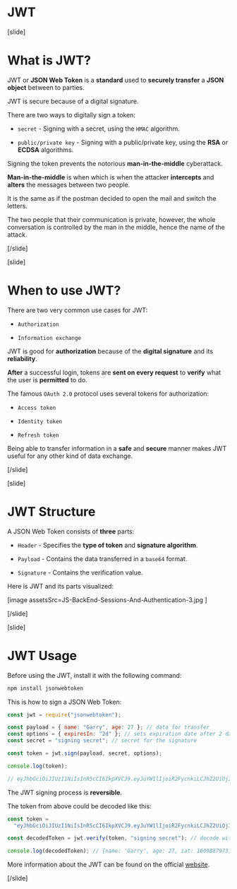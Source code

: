# JWT

[slide]

# What is JWT?

JWT or **JSON Web Token** is a **standard** used to **securely transfer** a **JSON object** between to parties.

JWT is secure because of a digital signature.

There are two ways to digitally sign a token:

- `secret` - Signing with a secret, using the `HMAC` algorithm.

- `public/private key` - Signing with a public/private key, using the **RSA** or **ECDSA** algorithms.

Signing the token prevents the notorious **man-in-the-middle** cyberattack.

**Man-in-the-middle** is when which is when the attacker **intercepts** and **alters** the messages between two people.

It is the same as if the postman decided to open the mail and switch the letters.

The two people that their communication is private, however, the whole conversation is controlled by the man in the middle, hence the name of the attack.

[/slide]

[slide]

# When to use JWT?

There are two very common use cases for JWT:

- `Authorization`

- `Information exchange`

JWT is good for **authorization** because of the **digital signature** and its **reliability**.

**After** a successful login, tokens are **sent on every request** to **verify** what the user is **permitted** to do.

The famous `OAuth 2.0` protocol uses several tokens for authorization:

- `Access token`

- `Identity token`

- `Refresh token`

Being able to transfer information in a **safe** and **secure** manner makes JWT useful for any other kind of data exchange.

[/slide]

[slide]

# JWT Structure

A JSON Web Token consists of **three** parts:

- `Header` - Specifies the **type of token** and **signature algorithm**.

- `Payload` - Contains the data transferred in a `base64` format.

- `Signature` - Contains the verification value.

Here is JWT and its parts visualized:

[image assetsSrc=JS-BackEnd-Sessions-And-Authentication-3.jpg ]

[/slide]

[slide]

# JWT Usage

Before using the JWT, install it with the following command:

```js
npm install jsonwebtoken
```

This is how to sign a JSON Web Token:

```js
const jwt = require("jsonwebtoken");

const payload = { name: "Garry", age: 27 }; // data for transfer
const options = { expiresIn: "2d" }; // sets expiration date after 2 days
const secret = "signing secret"; // secret for the signature

const token = jwt.sign(payload, secret, options);

console.log(token);

// eyJhbGciOiJIUzI1NiIsInR5cCI6IkpXVCJ9.eyJuYW1lIjoiR2FycnkiLCJhZ2UiOjI3LCJpYXQiOjE2MDk4ODc5NzMsImV4cCI6MTYxMDA2MDc3M30.AIuFu04O39uokaGwfxy7iWzjr9vnsI00gqxXJ-peT8Y
```

The JWT signing process is **reversible**.

The token from above could be decoded like this:

```js
const token =
  "eyJhbGciOiJIUzI1NiIsInR5cCI6IkpXVCJ9.eyJuYW1lIjoiR2FycnkiLCJhZ2UiOjI3LCJpYXQiOjE2MDk4ODc5NzMsImV4cCI6MTYxMDA2MDc3M30.AIuFu04O39uokaGwfxy7iWzjr9vnsI00gqxXJ-peT8Y";

const decodedToken = jwt.verify(token, "signing secret"); // decode with the initial secret key

console.log(decodedToken); // {name: 'Garry', age: 27, iat: 1609887973, exp: 1610060773}
```

More information about the JWT can be found on the official [website](https://jwt.io/).

[/slide]

